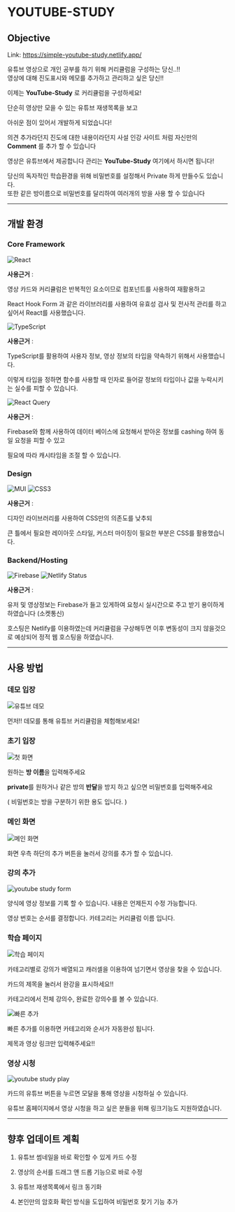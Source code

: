 # YOUTUBE-STUDY
## Objective
Link: https://simple-youtube-study.netlify.app/

유튜브 영상으로 개인 공부를 하기 위해 커리큘럼을 구성하는 당신..!!   
영상에 대해 진도표시와 메모를 추가하고 관리하고 싶은 당신!!
  
이제는 **YouTube-Study** 로 커리큘럼을 구성하세요! 
  
단순히 영상만 모을 수 있는 유튜브 재생목록을 보고

아쉬운 점이 있어서 개발하게 되었습니다!


의견 추가라던지 진도에 대한 내용이라던지 
사설 인강 사이트 처럼 자신만의 **Comment** 를 추가 할 수 있습니다

영상은 유튜브에서 제공합니다
관리는 **YouTube-Study** 여기에서 하시면 됩니다!
  
당신의 독자적인 학습환경을 위해 비밀번호를 설정해서 Private 하게 만들수도 있습니다.  
또한 같은 방이름으로 비밀번호를 달리하여 여러개의 방을 사용 할 수 있습니다
  
---
## 개발 환경
### Core Framework
![React](https://img.shields.io/badge/react-20232a.svg?style=for-the-badge&logo=react&logoColor=61DAFB)

**사용근거** : 

영상 카드와 커리큘럼은 반복적인 요소이므로 컴포넌트를 사용하여 재활용하고 

React Hook Form 과 같은 라이브러리를 사용하여 유효성 검사 및 전사적 관리를 하고 싶어서 React를 사용했습니다.

![TypeScript](https://img.shields.io/badge/typescript-007ACC.svg?style=for-the-badge&logo=typescript&logoColor=white)

**사용근거** : 

TypeScript를 활용하여 사용자 정보, 영상 정보의 타입을 약속하기 위해서 사용했습니다.

이렇게 타입을 정하면 함수를 사용할 때 인자로 들어갈 정보의 타입이나 값을 누락시키는 실수를 피할 수 있습니다. 

![React Query](https://img.shields.io/badge/-React%20Query-FF4154?style=for-the-badge&logo=react%20query&logoColor=white)

**사용근거** : 

Firebase와 함께 사용하여 데이터 베이스에 요청해서 받아온 정보를 cashing 하여 동일 요청을 피할 수 있고

필요에 따라 캐시타임을 조절 할 수 있습니다. 

### Design
![MUI](https://img.shields.io/badge/MUI-0081CB.svg?style=for-the-badge&logo=mui&logoColor=white)
![CSS3](https://img.shields.io/badge/-CSS3-007ACC?style=for-the-badge&logo=css3)

**사용근거** : 

디자인 라이브러리를 사용하여 CSS만의 의존도를 낮추되

큰 틀에서 필요한 레이아웃 스타일, 커스터 마이징이 필요한 부분은 CSS를 활용했습니다.

### Backend/Hosting
![Firebase](https://img.shields.io/badge/Firebase-039BE5?style=for-the-badge&logo=Firebase&logoColor=white)
![Netlify Status](https://api.netlify.com/api/v1/badges/f15f03f9-55d8-4adc-97d5-f6e085141610/deploy-status)

**사용근거** : 

유저 및 영상정보는 Firebase가 들고 있게하여 요청시 실시간으로 주고 받기 용이하게 하였습니다 (소켓통신)

호스팅은 Netlify를 이용하였는데 커리큘럼을 구상해두면 이후 변동성이 크지 않을것으로 예상되어 정적 웹 호스팅을 하였습니다.

---
## 사용 방법

### 데모 입장

![유튜브 데모](https://user-images.githubusercontent.com/85422934/196579003-fb0426cf-1f28-4534-848d-45eefb4a4669.png)

먼저!! 데모를 통해 유튜브 커리큘럼을 체험해보세요!


### 초기 입장

![첫 화면](https://user-images.githubusercontent.com/85422934/195775710-05aed1d6-0363-4f1e-8d08-7677805ab589.png)

원하는 **방 이름**을 입력해주세요

**private**를 원하거나 같은 방의 **반달**을 방지 하고 싶으면 비밀번호를 입력해주세요

( 비밀번호는 방을 구분하기 위한 용도 입니다. )




### 메인 화면

![메인 화면](https://user-images.githubusercontent.com/85422934/195776904-a6b393c6-96fa-47f6-9fe0-50d114672143.png)

화면 우측 하단의 추가 버튼을 눌러서 강의를 추가 할 수 있습니다.




### 강의 추가

![youtube study form](https://user-images.githubusercontent.com/85422934/195777077-8799be2d-b361-4f53-a82a-9c3709945f44.png)

양식에 영상 정보를 기록 할 수 있습니다.
내용은 언제든지 수정 가능합니다.

영상 번호는 순서를 결정합니다.
카테고리는 커리큘럼 이름 입니다. 




### 학습 페이지

![학습 페이지](https://user-images.githubusercontent.com/85422934/200269029-9fe65600-a292-4737-9d81-eda832c04881.png)


카테고리별로 강의가 배열되고 캐러셀을 이용하여 넘기면서 영상을 찾을 수 있습니다.

카드의 제목을 눌러서 완강을 표시하세요!!

카테고리에서 전체 강의수, 완료한 강의수를 볼 수 있습니다.


![빠른 추가](https://user-images.githubusercontent.com/85422934/200270214-4a7328f9-c891-4fa9-ba94-b16989d66793.png)


빠른 추가를 이용하면 카테고리와 순서가 자동완성 됩니다. 

제목과 영상 링크만 입력해주세요!!



### 영상 시청

![youtube study play](https://user-images.githubusercontent.com/85422934/195777998-d8c34cce-205d-48e1-8d4d-df9056327f46.png)

카드의 유튜브 버튼을 누르면 모달을 통해 영상을 시청하실 수 있습니다.

유튜브 홈페이지에서 영상 시청을 하고 싶은 분들을 위해 링크기능도 지원하였습니다.


---
## 향후 업데이트 계획

1. 유튜브 썸네일을 바로 확인할 수 있게 카드 수정

2. 영상의 순서를 드래그 앤 드롭 기능으로 바로 수정

3. 유튜브 재생목록에서 링크 동기화

4. 본인만의 암호화 확인 방식을 도입하여 비밀번호 찾기 기능 추가







